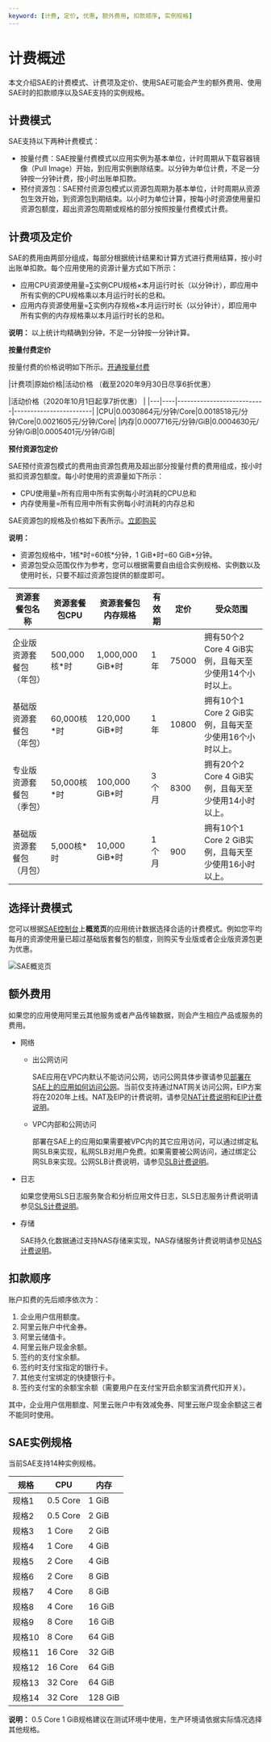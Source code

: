 ```yaml
---
keyword: [计费, 定价, 优惠, 额外费用, 扣款顺序, 实例规格]
---
```


# 计费概述

本文介绍SAE的计费模式、计费项及定价、使用SAE可能会产生的额外费用、使用SAE时的扣款顺序以及SAE支持的实例规格。

## 计费模式

SAE支持以下两种计费模式：

-   按量付费：SAE按量付费模式以应用实例为基本单位，计时周期从下载容器镜像（Pull Image）开始，到应用实例删除结束。以分钟为单位计费，不足一分钟按一分钟计费，按小时出账单扣款。
-   预付资源包：SAE预付资源包模式以资源包周期为基本单位，计时周期从资源包生效开始，到资源包到期结束。以小时为单位计算，按每小时资源使用量扣资源包额度，超出资源包周期或规格的部分按照按量付费模式计费。

## 计费项及定价

SAE的费用由两部分组成，每部分根据统计结果和计算方式进行费用结算，按小时出账单扣款。每个应用使用的资源计量方式如下所示：

-   应用CPU资源使用量=∑实例CPU规格×本月运行时长（以分钟计），即应用中所有实例的CPU规格乘以本月运行时长的总和。
-   应用内存资源使用量=∑实例内存规格×本月运行时长（以分钟计），即应用中所有实例的内存规格乘以本月运行时长的总和。

**说明：** 以上统计均精确到分钟，不足一分钟按一分钟计算。

**按量付费定价**

按量付费的价格说明如下所示。[开通按量付费](https://www.aliyun.com/product/sae)

|计费项|原始价格|活动价格 （截至2020年9月30日尽享6折优惠）

|活动价格（2020年10月1日起享7折优惠） |
|---|----|---------------------------|------------------------|
|CPU|0.0030864元/分钟/Core|0.0018518元/分钟/Core|0.0021605元/分钟/Core|
|内存|0.0007716元/分钟/GiB|0.0004630元/分钟/GiB|0.0005401元/分钟/GiB|

**预付资源包定价**

SAE预付资源包模式的费用由资源包费用及超出部分按量付费的费用组成，按小时抵扣资源包额度。每小时使用的资源量如下所示：

-   CPU使用量=所有应用中所有实例每小时消耗的CPU总和
-   内存使用量=所有应用中所有实例每小时消耗的内存总和

SAE资源包的规格及价格如下表所示。[立即购买](https://common-buy.aliyun.com/package?planCode=package_sae_cn)

**说明：**

-   资源包规格中，1核\*时=60核\*分钟，1 GiB\*时=60 GiB\*分钟。
-   资源包受众范围仅作为参考，您可以根据需要自由组合实例规格、实例数以及使用时长，只要不超过资源包提供的额度即可。

|资源套餐包名称|资源套餐包CPU|资源套餐包内存规格|有效期|定价|受众范围|
|-------|--------|---------|---|--|----|
|企业版资源套餐包（年包）|500,000核\*时|1,000,000 GiB\*时|1年|75000|拥有50个2 Core 4 GiB实例，且每天至少使用14个小时以上。|
|基础版资源套餐包（年包）|60,000核\*时|120,000 GiB\*时|1年|10800|拥有10个1 Core 2 GiB实例，且每天至少使用16个小时以上。|
|专业版资源套餐包（季包）|50,000核\*时|100,000 GiB\*时|3个月|8300|拥有20个2 Core 4 GiB实例，且每天至少使用14小时以上。|
|基础版资源套餐包（月包）|5,000核\*时|10,000 GiB\*时|1个月|900|拥有10个1 Core 2 GiB实例，且每天至少使用16小时以上。|

## 选择计费模式

您可以根据[SAE控制台](https://sae.console.aliyun.com)上**概览页**的应用统计数据选择合适的计费模式。例如您平均每月的资源使用量已超过基础版套餐包的额度，则购买专业版或者企业版资源包更为优惠。

![SAE概览页 ](https://static-aliyun-doc.oss-accelerate.aliyuncs.com/assets/img/zh-CN/6290888951/p136417.png)

## 额外费用

如果您的应用使用阿里云其他服务或者产品传输数据，则会产生相应产品或服务的费用。

-   网络
    -   出公网访问

        SAE应用在VPC内默认不能访问公网，访问公网具体步骤请参见[部署在SAE上的应用如何访问公网](/cn.zh-CN/最佳实践/应用访问公网/部署在SAE上的应用如何访问公网.md)。当前仅支持通过NAT网关访问公网，EIP方案将在2020年上线。NAT及EIP的计费说明，请参见[NAT计费说明](/cn.zh-CN/购买指南/NAT网关计费说明.md)和[EIP计费说明](/cn.zh-CN/产品定价/计费概述.md)。

    -   VPC内部和公网访问

        部署在SAE上的应用如果需要被VPC内的其它应用访问，可以通过绑定私网SLB来实现，私网SLB对用户免费。如果需要被公网访问，通过绑定公网SLB来实现。公网SLB计费说明，请参见[SLB计费说明](/cn.zh-CN/产品概述/传统型负载均衡产品定价/按量计费.md)。

-   日志

    如果您使用SLS日志服务聚合和分析应用文件日志，SLS日志服务计费说明请参见[SLS计费说明](/cn.zh-CN/产品定价/计费概述.md)。

-   存储

    SAE持久化数据通过支持NAS存储来实现，NAS存储服务计费说明请参见[NAS计费说明]()。


## 扣款顺序

账户扣费的先后顺序依次为：

1.  企业用户信用额度。
2.  阿里云账户中代金券。
3.  阿里云储值卡。
4.  阿里云账户现金余额。
5.  签约的支付宝余额。
6.  签约时支付宝指定的银行卡。
7.  其他支付宝绑定的快捷银行卡。
8.  签约支付宝的余额宝余额（需要用户在支付宝开启余额宝消费代扣开关）。

其中，企业用户信用额度、阿里云账户中有效减免券、阿里云账户现金余额这三者不能同时使用。

## SAE实例规格

当前SAE支持14种实例规格。

|规格|CPU|内存|
|--|---|--|
|规格1|0.5 Core|1 GiB|
|规格2|0.5 Core|2 GiB|
|规格3|1 Core|2 GiB|
|规格4|1 Core|4 GiB|
|规格5|2 Core|4 GiB|
|规格6|2 Core|8 GiB|
|规格7|4 Core|8 GiB|
|规格8|4 Core|16 GiB|
|规格9|8 Core|16 GiB|
|规格10|8 Core|64 GiB|
|规格11|16 Core|32 GiB|
|规格12|16 Core|64 GiB|
|规格13|32 Core|64 GiB|
|规格14|32 Core|128 GiB|

**说明：** 0.5 Core 1 GiB规格建议在测试环境中使用，生产环境请依据实际情况选择其他规格。

